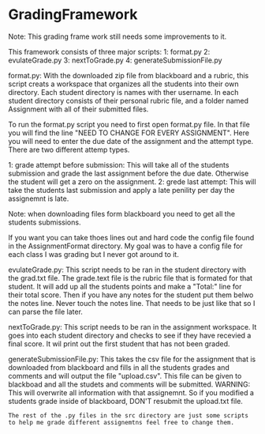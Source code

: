 GradingFramework
================
Note: This grading frame work still needs some improvements to it. 

This framework consists of three major scripts:
1: format.py
2: evulateGrade.py
3: nextToGrade.py
4: generateSubmissionFile.py


format.py:
With the  downloaded zip file from blackboard and a rubric, this script creats a workspace that organizes all the students into their own directory. Each student directory is names with ther username. In each student directory consists of their personal rubric file, and a folder named Assignment with all of their submitted files. 

To run the format.py script you need to first open format.py file. In that file you will find the line "NEED TO CHANGE FOR EVERY ASSIGNMENT". Here you will need to enter the due date of the assignment and the attempt type. There are two different attemp types.

1: grade attempt before submission:
	This will take all of the students submission and grade the last assignment before the due date. Otherwise the student will get a zero on the assignment. 
2: grede last attempt:
	This  will take the students last submission and apply a late penility per day the assignemnt is late. 

Note: when downloading files form blackboard you need to get all the students submissions.

If you want you can take thoes lines out and hard code the config file found in the AssignmentFormat directory. My goal was to have a config file for each class I was grading but I never got around to it. 

evulateGrade.py:
This script needs to be ran in the student directory with the grad.txt file. The grade.text file is the rubric file that is formated for that student. It will add up all the students points and make a "Total:" line for their total score. Then if you have any notes for the student put them belwo the notes line. Never touch the notes line. That needs to be just like that so I can parse the file later.

nextToGrade.py:
	This script needs to be ran in the assignment workspace. It goes into each student directory and checks to see if they have recevied a final score. It wil print out the first student that has not been graded.

generateSubmissionFile.py:
	This takes the csv file for the assignment that is downloaded from blackboard and fills in all the students grades and comments and will output the file "upload.csv". This file can be given to blackboad and all the studets and comments will be submitted. 
	WARNING: This will overwrite all information with that assignemnt. So if you modified a students grade inside of blackboard, DON'T resubmit the upload.txt file. 

	The rest of the .py files in the src directory are just some scripts to help me grade different assignemtns feel free to change them.